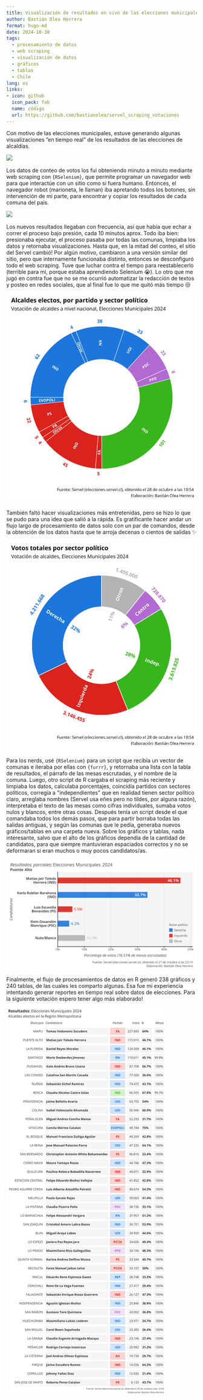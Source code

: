```yaml
---
title: Visualización de resultados en vivo de las elecciones municipales 2024
author: Bastián Olea Herrera
format: hugo-md
date: 2024-10-30
tags:
  - procesamiento de datos
  - web scraping
  - visualización de datos
  - gráficos
  - tablas
  - Chile
lang: es
links:
- icon: github
  icon_pack: fab
  name: código
  url: https://github.com/bastianolea/servel_scraping_votaciones
---
```


Con motivo de las elecciones municipales, estuve generando algunas visualizaciones ”en tiempo real” de los resultados de las elecciones de alcaldías. 

![](servel_tabla_Peñalolen_28-10-24_0101.png)

Los datos de conteo de votos los fui obteniendo minuto a minuto mediante web scraping con `{RSelenium}`, que permite programar un navegador web para que interactúe con un sitio como si fuera humano. Entonces, el navegador robot (marioneta, le llaman) iba apretando todos los botones, sin intervención de mi parte, para encontrar y copiar los resultados de cada comuna del país.

![](servel_resultados_multi_featured)

Los nuevos resultados llegaban con frecuencia, así que había que echar a correr el proceso bajo presión, cada 10 minutos aprox. Todo iba bien: presionaba ejecutar, el proceso pasaba por todas las comunas, limpiaba los datos y retornaba visualizaciones. Hasta que, en la mitad del conteo, el sitio del Servel cambió! Por algún motivo, cambiaron a una versión similar del sitio, pero que internamente funcionaba distinto, entonces se desconfiguró todo el web scraping. Tuve que luchar contra el tiempo para reestablecerlo (terrible para mi, porque estaba aprendiendo Selenium 😭). Lo otro que me jugó en contra fue que no se me ocurrió automatizar la redacción de textos y posteo en redes sociales, que al final fue lo que me quitó más tiempo 😒

![](servel_alcaldes_sector_28-10-24_1054.jpg)

También faltó hacer visualizaciones más entretenidas, pero se hizo lo que se pudo para una idea que salió a la rápida. Es gratificante hacer andar un flujo largo de procesamiento de datos solo con un par de comandos, desde la obtención de los datos hasta que te arroja decenas o cientos de salidas ✨

![](servel_votos_sector_28-10-24_1054.jpg)

Para los nerds, usé `{RSelenium}` para un script que recibía un vector de comunas e iteraba por ellas con `{furrr}`, y retornaba una lista con la tabla de resultados, el párrafo de las mesas escrutadas, y el nombre de la comuna. Luego, otro script de R cargaba el scraping más reciente y limpiaba los datos, calculaba porcentajes, coincidía partidos con sectores políticos, corregía a "independientes" que en realidad tienen sector político claro, arreglaba nombres (Servel usa eñes pero no tildes, por alguna razón), interpretaba el texto de las mesas como cifras individuales, sumaba votos nulos y blancos, entre otras cosas. Después tenía un script desde el que comandaba todos los demás pasos, que para partir borraba todas las salidas antiguas, y según las comunas que le pedía, generaba nuevos gráficos/tablas en una carpeta nueva. Sobre los gráficos y tablas, nada interesante, salvo que el alto de los gráficos dependía de la cantidad de candidatos, para que siempre mantuvieran espaciados correctos y no se deformaran si eran muchos o muy pocos candidatos/as.

![](servel_grafico_Puente_Alto_27-10-24_2314.jpg)

Finalmente, el flujo de procesamientos de datos en R generó 238 gráficos y 240 tablas, de las cuales les comparto algunas. Esa fue mi experiencia intentando generar reportes en tiempo real sobre datos de elecciones. Para la siguiente votación espero tener algo más elaborado!

![](servel_tabla_ganadores_rm_28-10-24_1054.png)